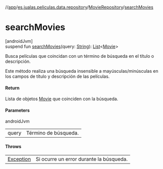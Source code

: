 //[app](../../../index.md)/[es.jualas.peliculas.data.repository](../index.md)/[MovieRepository](index.md)/[searchMovies](search-movies.md)

# searchMovies

[androidJvm]\
suspend fun [searchMovies](search-movies.md)(query: [String](https://kotlinlang.org/api/latest/jvm/stdlib/kotlin-stdlib/kotlin/-string/index.html)): [List](https://kotlinlang.org/api/latest/jvm/stdlib/kotlin-stdlib/kotlin.collections/-list/index.html)&lt;[Movie](../../es.jualas.peliculas.data.model/-movie/index.md)&gt;

Busca películas que coincidan con un término de búsqueda en el título o descripción.

Este método realiza una búsqueda insensible a mayúsculas/minúsculas en los campos de título y descripción de las películas.

#### Return

Lista de objetos [Movie](../../es.jualas.peliculas.data.model/-movie/index.md) que coinciden con la búsqueda.

#### Parameters

androidJvm

| | |
|---|---|
| query | Término de búsqueda. |

#### Throws

| | |
|---|---|
| [Exception](https://developer.android.com/reference/kotlin/java/lang/Exception.html) | Si ocurre un error durante la búsqueda. |
